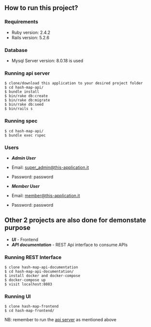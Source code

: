 ## How to run this project?

### Requirements

* Ruby version: 2.4.2
* Rails version: 5.2.6

### Database
 * Mysql Server version: 8.0.18 is used

### Running api server

```
$ clone/download this application to your desired project folder
$ cd hash-map-api/
$ bundle install
$ bin/rake db:create
$ bin/rake db:migrate
$ bin/rake db:seed
$ bin/rails s

```

### Running spec

```
$ cd hash-map-api/
$ bundle exec rspec
```

### Users

* ***Admin User*** 

* Email: super_admin@this-application.it
* Password: password

* ***Member User*** 

* Email: member@this-application.it
* Password: password

## Other 2 projects are also done for demonstate purpose

* ***UI*** - Frontend
* ***API documentation*** - REST Api interface to consume APIs

### Running REST Interface

```
$ clone hash-map-api-documentation
$ cd hash-map-api-documentation/
$ install docker and docker-compose
$ docker-compose up
$ visit localhost:8083
```

### Running UI
```
$ clone hash-map-frontend
$ cd hash-map-frontend/
```

NB: remember to run the [api server](#running-api-server) as mentioned above
